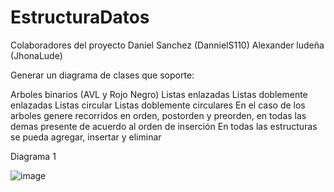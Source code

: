 # EstructuraDatos
Colaboradores del proyecto 
Daniel Sanchez (DannielS110)
Alexander ludeña (JhonaLude)

Generar un diagrama de clases que soporte:

Arboles binarios (AVL y Rojo Negro)
Listas enlazadas
Listas doblemente enlazadas
Listas circular
Listas doblemente circulares
En el caso de los arboles genere recorridos en orden, postorden y preorden, en todas las demas presente de acuerdo al orden de inserción
En todas las estructuras se pueda agregar, insertar y eliminar

Diagrama 1 

![image](https://github.com/DannielS110/EstructuraDatos/assets/166523536/b6576231-c7ab-456c-8c7d-4520c9534f93)


